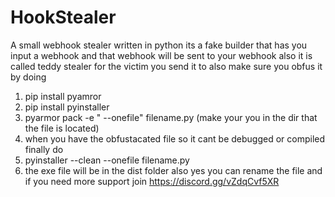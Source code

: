 # HookStealer
A small webhook stealer written in python its a fake builder that has you input a webhook and that webhook will be sent to your webhook
also it is called teddy stealer for the victim you send it to 
also make sure you obfus it by doing
1. pip install pyamror
2. pip install pyinstaller 
3. pyarmor pack -e " --onefile" filename.py (make your you in the dir that the file is located)
4. when you have the obfustacated file so it cant be debugged or compiled finally do
5. pyinstaller --clean --onefile filename.py
6. the exe file will be in the dist folder also yes you can rename the file and if you need more support join https://discord.gg/vZdqCvf5XR
